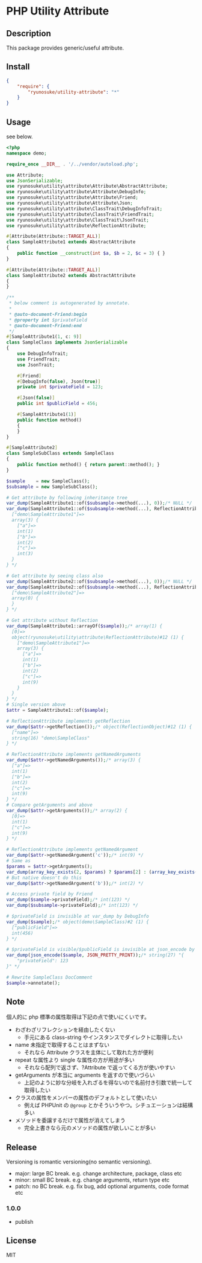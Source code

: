 PHP Utility Attribute
====

## Description

This package provides generic/useful attribute.

## Install

```json
{
    "require": {
        "ryunosuke/utility-attribute": "*"
    }
}
```

## Usage

see below.

```php
<?php
namespace demo;

require_once __DIR__ . '/../vendor/autoload.php';

use Attribute;
use JsonSerializable;
use ryunosuke\utility\attribute\Attribute\AbstractAttribute;
use ryunosuke\utility\attribute\Attribute\DebugInfo;
use ryunosuke\utility\attribute\Attribute\Friend;
use ryunosuke\utility\attribute\Attribute\Json;
use ryunosuke\utility\attribute\ClassTrait\DebugInfoTrait;
use ryunosuke\utility\attribute\ClassTrait\FriendTrait;
use ryunosuke\utility\attribute\ClassTrait\JsonTrait;
use ryunosuke\utility\attribute\ReflectionAttribute;

#[Attribute(Attribute::TARGET_ALL)]
class SampleAttribute1 extends AbstractAttribute
{
    public function __construct(int $a, $b = 2, $c = 3) { }
}

#[Attribute(Attribute::TARGET_ALL)]
class SampleAttribute2 extends AbstractAttribute
{
}

/**
 * below comment is autogenerated by annotate.
 *
 * @auto-document-Friend:begin
 * @property int $privateField
 * @auto-document-Friend:end
 */
#[SampleAttribute1(1, c: 9)]
class SampleClass implements JsonSerializable
{
    use DebugInfoTrait;
    use FriendTrait;
    use JsonTrait;

    #[Friend]
    #[DebugInfo(false), Json(true)]
    private int $privateField = 123;

    #[Json(false)]
    public int $publicField = 456;

    #[SampleAttribute1(1)]
    public function method()
    {
    }
}

#[SampleAttribute2]
class SampleSubClass extends SampleClass
{
    public function method() { return parent::method(); }
}

$sample    = new SampleClass();
$subsample = new SampleSubClass();

# Get attribute by following inheritance tree
var_dump(SampleAttribute1::of($subsample->method(...), 0));/* NULL */
var_dump(SampleAttribute1::of($subsample->method(...), ReflectionAttribute::FOLLOW_INHERITANCE));/* object(ryunosuke\utility\attribute\ReflectionAttribute)#10 (1) {
  ["demo\SampleAttribute1"]=>
  array(3) {
    ["a"]=>
    int(1)
    ["b"]=>
    int(2)
    ["c"]=>
    int(3)
  }
} */

# Get attribute by seeing class also
var_dump(SampleAttribute2::of($subsample->method(...), 0));/* NULL */
var_dump(SampleAttribute2::of($subsample->method(...), ReflectionAttribute::SEE_ALSO_CLASS));/* object(ryunosuke\utility\attribute\ReflectionAttribute)#11 (1) {
  ["demo\SampleAttribute2"]=>
  array(0) {
  }
} */

# Get attribute without Reflection
var_dump(SampleAttribute1::arrayOf($sample));/* array(1) {
  [0]=>
  object(ryunosuke\utility\attribute\ReflectionAttribute)#12 (1) {
    ["demo\SampleAttribute1"]=>
    array(3) {
      ["a"]=>
      int(1)
      ["b"]=>
      int(2)
      ["c"]=>
      int(9)
    }
  }
} */
# Single version above
$attr = SampleAttribute1::of($sample);

# ReflectionAttribute implements getReflection
var_dump($attr->getReflection());/* object(ReflectionObject)#12 (1) {
  ["name"]=>
  string(16) "demo\SampleClass"
} */

# ReflectionAttribute implements getNamedArguments
var_dump($attr->getNamedArguments());/* array(3) {
  ["a"]=>
  int(1)
  ["b"]=>
  int(2)
  ["c"]=>
  int(9)
} */
# Compare getArguments and above
var_dump($attr->getArguments());/* array(2) {
  [0]=>
  int(1)
  ["c"]=>
  int(9)
} */

# ReflectionAttribute implements getNamedArgument
var_dump($attr->getNamedArgument('c'));/* int(9) */
# Same as
$params = $attr->getArguments();
var_dump(array_key_exists(2, $params) ? $params[2] : (array_key_exists('c', $params) ? $params['c'] : null));/* int(9) */
# But native doesn't do this
var_dump($attr->getNamedArgument('b'));/* int(2) */

# Access private field by Friend
var_dump($sample->privateField);/* int(123) */
var_dump($subsample->privateField);/* int(123) */

# $privateField is invisible at var_dump by DebugInfo
var_dump($sample);/* object(demo\SampleClass)#2 (1) {
  ["publicField"]=>
  int(456)
} */

# $privateField is visible/$publicField is invisible at json_encode by Json
var_dump(json_encode($sample, JSON_PRETTY_PRINT));/* string(27) "{
    "privateField": 123
}" */

# Rewrite SampleClass DocComment
$sample->annotate();
```

## Note

個人的に php 標準の属性取得は下記の点で使いにくいです。

- わざわざリフレクションを経由したくない
  - 手元にある class-string やインスタンスでダイレクトに取得したい
- name 未指定で取得することはまずない
  - それなら Attribute クラスを主体にして取れた方が便利
- repeat な属性より single な属性の方が用途が多い
  - それなら配列で返さず、?Attribute で返ってくる方が使いやすい
- getArguments が本当に arguments を返すので使いづらい
  - 上記のように妙な分岐を入れざるを得ないので名前付き引数で統一して取得したい
- クラスの属性をメンバーの属性のデフォルトとして使いたい
  - 例えば PHPUnit の `@group` とかそういうやつ。シチュエーションは結構多い
- メソッドを委譲するだけで属性が消えてしまう
  - 完全上書きなら元のメソッドの属性が欲しいことが多い

## Release

Versioning is romantic versioning(no semantic versioning).

- major: large BC break. e.g. change architecture, package, class etc
- minor: small BC break. e.g. change arguments, return type etc
- patch: no BC break. e.g. fix bug, add optional arguments, code format etc

### 1.0.0

- publish

## License

MIT
